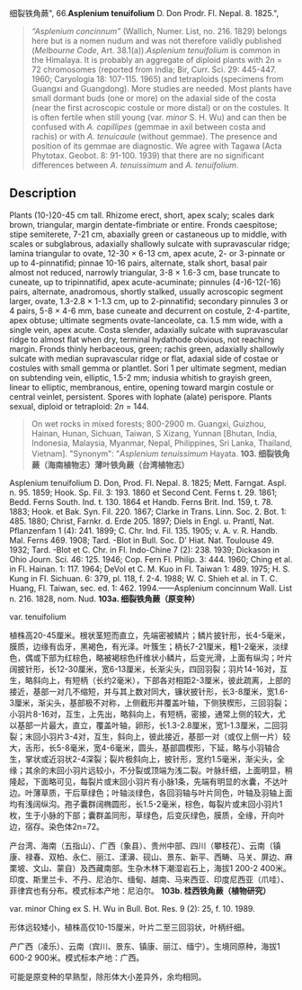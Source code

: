 细裂铁角蕨",
66.**Asplenium tenuifolium** D. Don Prodr. Fl. Nepal. 8. 1825.",

> *“Asplenium concinnum”* (Wallich, Numer. List, no. 216. 1829) belongs here but is a nomen nudum and was not therefore validly published (*Melbourne Code*, Art. 38.1(a)).*Asplenium tenuifolium* is common in the Himalaya. It is probably an aggregate of diploid plants with 2*n* = 72 chromosomes (reported from India; Bir, Curr. Sci. 29: 445-447. 1960; Caryologia 18: 107-115. 1965) and tetraploids (specimens from Guangxi and Guangdong). More studies are needed. Most plants have small dormant buds (one or more) on the adaxial side of the costa (near the first acroscopic costule or more distal) or on the costules. It is often fertile when still young (var. *minor* S. H. Wu) and can then be confused with *A. capillipes* (gemmae in axil between costa and rachis) or with *A. tenuicaule* (without gemmae). The presence and position of its gemmae are diagnostic. We agree with Tagawa (Acta Phytotax. Geobot. 8: 91-100. 1939) that there are no significant differences between *A. tenuissimum* and *A. tenuifolium*.

## Description
Plants (10-)20-45 cm tall. Rhizome erect, short, apex scaly; scales dark brown, triangular, margin dentate-fimbriate or entire. Fronds caespitose; stipe semiterete, 7-21 cm, abaxially green or castaneous up to middle, with scales or subglabrous, adaxially shallowly sulcate with supravascular ridge; lamina triangular to ovate, 12-30 × 6-13 cm, apex acute, 2- or 3-pinnate or up to 4-pinnatifid; pinnae 10-16 pairs, alternate, stalk short, basal pair almost not reduced, narrowly triangular, 3-8 × 1.6-3 cm, base truncate to cuneate, up to tripinnatifid, apex acute-acuminate; pinnules (4-)6-12(-16) pairs, alternate, anadromous, shortly stalked, usually acroscopic segment larger, ovate, 1.3-2.8 × 1-1.3 cm, up to 2-pinnatifid; secondary pinnules 3 or 4 pairs, 5-8 × 4-6 mm, base cuneate and decurrent on costule, 2-4-partite, apex obtuse; ultimate segments ovate-lanceolate, ca. 1.5 mm wide, with a single vein, apex acute. Costa slender, adaxially sulcate with supravascular ridge to almost flat when dry, terminal hydathode obvious, not reaching margin. Fronds thinly herbaceous, green; rachis green, adaxially shallowly sulcate with median supravascular ridge or flat, adaxial side of costae or costules with small gemma or plantlet. Sori 1 per ultimate segment, median on subtending vein, elliptic, 1.5-2 mm; indusia whitish to grayish green, linear to elliptic, membranous, entire, opening toward margin costule or central veinlet, persistent. Spores with lophate (alate) perispore. Plants sexual, diploid or tetraploid: 2*n* = 144.

> On wet rocks in mixed forests; 800-2900 m. Guangxi, Guizhou, Hainan, Hunan, Sichuan, Taiwan, S Xizang, Yunnan [Bhutan, India, Indonesia, Malaysia, Myanmar, Nepal, Philippines, Sri Lanka, Thailand, Vietnam].
  "Synonym": "*Asplenium tenuissimum* Hayata.
**103. 细裂铁角蕨（海南植物志）薄叶铁角蕨（台湾植物志）**

Asplenium tenuifolium D. Don, Prod. Fl. Nepal. 8. 1825; Mett. Farngat. Aspl. n. 95. 1859; Hook. Sp. Fil. 3: 193. 1860 et Second Cent. Ferns t. 29. 1861; Bedd. Ferns South. Ind. t. 130. 1864 et Handb. Ferns Brit. Ind. 159, t. 78. 1883; Hook. et Bak. Syn. Fil. 220. 1867; Clarke in Trans. Linn. Soc. 2. Bot. 1: 485. 1880; Christ, Farnkr. d. Erde 205. 1897; Diels in Engl. u. Prantl, Nat. Pflanzenfam 1 (4): 241. 1899; C. Chr. Ind. Fil. 135. 1905; v. A. v. R. Handb. Mal. Ferns 469. 1908; Tard. -Blot in Bull. Soc. D' Hiat. Nat. Toulouse 49. 1932; Tard. -Blot et C. Chr. in Fl. Indo-Chine 7 (2): 238. 1939; Dickason in Ohio Journ. Sci. 46: 125. 1946; Cop. Fern Fl. Philip. 3: 444. 1960; Ching et al. in Fl. Hainan. 1: 117. 1964; DeVol et C. M. Kuo in Fl. Taiwan 1: 489. 1975; H. S. Kung in Fl. Sichuan. 6: 379, pl. 118, f. 2-4. 1988; W. C. Shieh et al. in T. C. Huang, Fl. Taiwan, sec. ed. 1: 462. 1994.——Asplenium concinnum Wall. List n. 216. 1828, nom. Nud.
**103a. 细裂铁角蕨（原变种）**

var. tenuifolium

植株高20-45厘米。根状茎短而直立，先端密被鳞片；鳞片披针形，长4-5毫米，膜质，边缘有齿牙，黑褐色，有光泽。叶簇生；柄长7-21厘米，粗1-2毫米，淡绿色，偶或下部为红棕色，略被褐棕色纤维状小鳞片，后变光滑，上面有纵沟；叶片阔披针形，长12-30厘米，宽6-13厘米，长渐尖头，四回羽裂；羽片14-16对，互生，略斜向上，有短柄（长约2毫米），下部各对相距2-3厘米，彼此疏离，上部的接近，基部一对几不缩短，并与其上数对同大，镰状披针形，长3-8厘米，宽1.6-3厘米，渐尖头，基部极不对称，上侧截形并覆盖叶轴，下侧狭楔形，三回羽裂；小羽片8-16对，互生，上先出，略斜向上，有短柄，密接，通常上侧的较大，尤以基部一片最大，直立，覆盖叶轴，卵形，长1.3-2.8厘米，宽1-1.3厘米，二回羽裂；末回小羽片3-4对，互生，斜向上，彼此接近，基部一对（或仅上侧一片）较大，舌形，长5-8毫米，宽4-6毫米，圆头，基部圆楔形，下延，略与小羽轴合生，掌状或近羽状2-4深裂；裂片极斜向上，披针形，宽约1.5毫米，渐尖头，全缘；其余的末回小羽片远较小，不分裂或顶端为浅二裂。叶脉纤细，上面明显，稍隆起，下面略可见，每裂片或末回小羽片有小脉1条，先端有明显的水囊，不达叶边。叶薄草质，干后草绿色；叶轴淡绿色，各回羽轴与叶片同色，叶轴及羽轴上面均有浅阔纵沟。孢子囊群阔椭圆形，长1.5-2毫米，棕色，每裂片或末回小羽片1枚，生于小脉的下部；囊群盖同形，草绿色，后变灰绿色，膜质，全缘，开向叶边，宿存。染色体2n=72。

产台湾、海南（五指山）、广西（象县）、贵州中部、四川（攀枝花）、云南（镇康、禄春、双柏、永仁、丽江、漾濞、砚山、景东、新平、西畴、马关、屏边、麻栗坡、文山、蒙自）及西藏南部。生杂木林下潮湿岩石上，海拔1 200-2 400米。印度、斯里兰卡、不丹、尼泊尔、缅甸、越南、马来西亚、印度尼西亚（爪哇）、菲律宾也有分布。模式标本产地：尼泊尔。
**103b. 桂西铁角蕨（植物研究）**

var. minor Ching ex S. H. Wu in Bull. Bot. Res. 9 (2): 25, f. 10. 1989.

形体远较矮小，植株高仅10-15厘米，叶片二至三回羽状，叶柄纤细。

产广西（凌乐）、云南（宾川、景东、镇康、丽江、缅宁）。生境同原种，海拔1 600-2 900米。模式标本产地：广西。

可能是原变种的早熟型，除形体大小差异外，余均相同。
